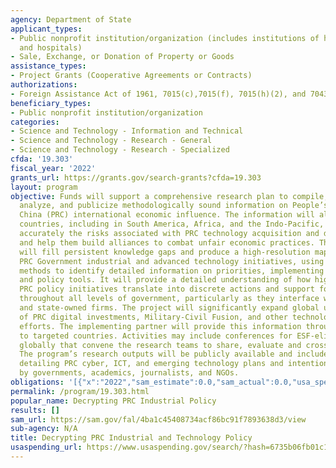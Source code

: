 ```yaml
---
agency: Department of State
applicant_types:
- Public nonprofit institution/organization (includes institutions of higher education
  and hospitals)
- Sale, Exchange, or Donation of Property or Goods
assistance_types:
- Project Grants (Cooperative Agreements or Contracts)
authorizations:
- Foreign Assistance Act of 1961, 7015(c),7015(f), 7015(h)(2), and 7043(c)(2), 634A.
beneficiary_types:
- Public nonprofit institution/organization
categories:
- Science and Technology - Information and Technical
- Science and Technology - Research - General
- Science and Technology - Research - Specialized
cfda: '19.303'
fiscal_year: '2022'
grants_url: https://grants.gov/search-grants?cfda=19.303
layout: program
objective: Funds will support a comprehensive research plan to compile, categorize,
  analyze, and publicize methodologically sound information on People’s Republic of
  China (PRC) international economic influence. The information will allow developing
  countries, including in South America, Africa, and the Indo-Pacific, to assess more
  accurately the risks associated with PRC technology acquisition and deployment plans,
  and help them build alliances to combat unfair economic practices. This project
  will fill persistent knowledge gaps and produce a high-resolution map of all major
  PRC Government industrial and advanced technology initiatives, using proven research
  methods to identify detailed information on priorities, implementing institutions,
  and policy tools. It will provide a detailed understanding of how high-level, high-profile
  PRC policy initiatives translate into discrete actions and support for PRC industry
  throughout all levels of government, particularly as they interface with PRC private
  and state-owned firms. The project will significantly expand global understanding
  of PRC digital investments, Military-Civil Fusion, and other technology innovation
  efforts. The implementing partner will provide this information through outreach
  to targeted countries. Activities may include conferences for ESF-eligible countries
  globally that convene the research teams to share, evaluate and cross validate results.
  The program’s research outputs will be publicly available and include information
  detailing PRC cyber, ICT, and emerging technology plans and intentions, easily accessible
  by governments, academics, journalists, and NGOs.
obligations: '[{"x":"2022","sam_estimate":0.0,"sam_actual":0.0,"usa_spending_actual":0.0},{"x":"2023","sam_estimate":0.0,"sam_actual":0.0,"usa_spending_actual":0.0},{"x":"2024","sam_estimate":0.0,"sam_actual":0.0,"usa_spending_actual":0.0}]'
permalink: /program/19.303.html
popular_name: Decrypting PRC Industrial Policy
results: []
sam_url: https://sam.gov/fal/4ba1c45408734acf86bc91f7893638d3/view
sub-agency: N/A
title: Decrypting PRC Industrial and Technology Policy
usaspending_url: https://www.usaspending.gov/search/?hash=6735b06fb01c1d5fbcdfd33f24283387
---
```

